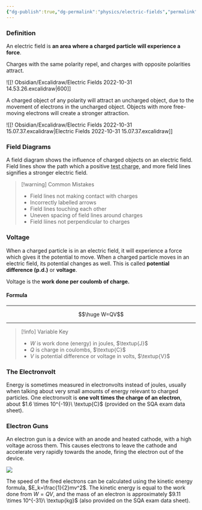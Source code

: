 ```yaml
---
{"dg-publish":true,"dg-permalink":"physics/electric-fields","permalink":"/physics/electric-fields/"}
---
```



### Definition
An electric field is **an area where a charged particle will experience a force**.

Charges with the same polarity repel, and charges with opposite polarities attract.

![[! Obsidian/Excalidraw/Electric Fields 2022-10-31 14.53.26.excalidraw|600]]

A charged object of any polarity will attract an uncharged object, due to the movement of electrons in the uncharged object. Objects with more free-moving electrons will create a stronger attraction.

![[! Obsidian/Excalidraw/Electric Fields 2022-10-31 15.07.37.excalidraw|Electric Fields 2022-10-31 15.07.37.excalidraw]]


### Field Diagrams
A field diagram shows the influence of charged objects on an electric field. Field lines show the path which a positive <abbr title="A charge which is influenced by, but does not influence, an electric field">test charge</abbr>, and more field lines signifies a stronger electric field.

> [!warning] Common Mistakes
> - Field lines not making contact with charges
> - Incorrectly labelled arrows
> - Field lines touching each other
> - Uneven spacing of field lines around charges
> - Field liines not perpendicular to charges

### Voltage
When a charged particle is in an electric field, it will experience a force which gives it the potential to move. When a charged particle moves in an electric field, its potential changes as well. This is called **potential difference (p.d.)** or **voltage**.

Voltage is the **work done per coulomb of charge.**

#### Formula

---

$$\huge W=QV$$

---

> [!info] Variable Key
> 
> - $W$ is work done (energy) in joules, $\textup{J}$
> - $Q$ is charge in coulombs, $\textup{C}$
> - $V$ is potential difference or voltage in volts, $\textup{V}$

### The Electronvolt
Energy is sometimes measured in electronvolts instead of joules, usually when talking about very small amounts of energy relevant to charged particles. One electronvolt is **one volt times the charge of an electron**, about $1.6 \times 10^{-19}\ \textup{C}$ (provided on the SQA exam data sheet).

### Electron Guns
An electron gun is a device with an anode and heated cathode, with a high voltage across them. This causes electrons to leave the cathode and accelerate very rapidly towards the anode, firing the electron out of the device.

![](https://www.schoolphysics.co.uk/age14-16/Atomic%20physics/text/Electron_gun/images/1.png)

The speed of the fired electrons can be calculated using the kinetic energy formula, $E_k=\frac{1}{2}mv^2$. The kinetic energy is equal to the work done from $W=QV$, and the mass of an electron is approximately $9.11 \times 10^{-31}\ \textup{kg}$ (also provided on the SQA exam data sheet).
